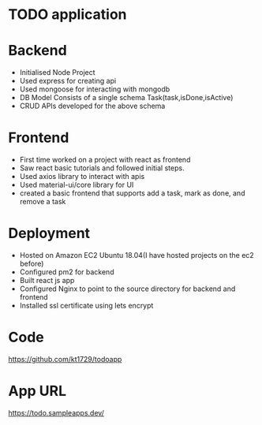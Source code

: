 # TODO  application

# Backend 
- Initialised Node Project
- Used express for creating api 
- Used mongoose for interacting with mongodb
- DB Model Consists of a single schema Task(task,isDone,isActive)
- CRUD APIs developed for the above schema

# Frontend 
- First time worked on a project with react as frontend
- Saw react basic tutorials and followed initial steps.
- Used axios library to interact with apis
- Used material-ui/core library for UI
- created a basic frontend that supports add a task, mark as done, and remove a task

# Deployment
- Hosted on Amazon EC2 Ubuntu 18.04(I have hosted projects on the ec2 before)
- Configured pm2 for backend 
- Built react js app
- Configured Nginx to point to the source directory for backend and frontend
- Installed ssl certificate using lets encrypt 
      
# Code 
https://github.com/kt1729/todoapp

# App URL
https://todo.sampleapps.dev/ 

